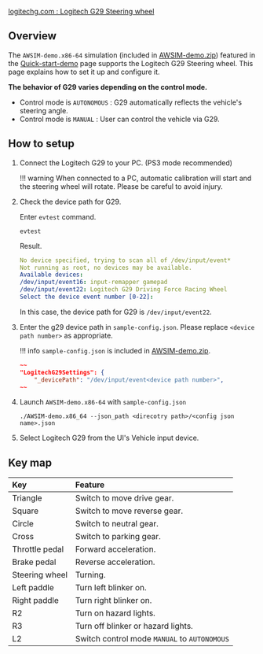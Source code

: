 

<popup-img src="image.png" alt="image"></popup-img> 
[logitechg.com : Logitech G29 Steering wheel](https://www.logitechg.com/en-us/shop/p/driving-force-racing-wheel.941-000110)

## Overview
The `AWSIM-demo.x86-64` simulation (included in [AWSIM-demo.zip](../../../Downloads/index.md)) featured in the [Quick-start-demo](../../QuickStartDemo/index.md) page supports the Logitech G29 Steering wheel. This page explains how to set it up and configure it.

**The behavior of G29 varies depending on the control mode.**

- Control mode is `AUTONOMOUS` :  G29 automatically reflects the vehicle's steering angle.
- Control mode is `MANUAL` : User can control the vehicle via G29.

## How to setup

1. Connect the Logitech G29 to your PC. (PS3 mode recommended)

    !!! warning
        When connected to a PC, automatic calibration will start and the steering wheel will rotate. Please be careful to avoid injury.

1. Check the device path for G29.
    
    Enter `evtest` command.
    ```
    evtest
    ```
    Result.
    ```{.yml .no-copy}
    No device specified, trying to scan all of /dev/input/event*
    Not running as root, no devices may be available.
    Available devices:
    /dev/input/event16:	input-remapper gamepad
    /dev/input/event22:	Logitech G29 Driving Force Racing Wheel
    Select the device event number [0-22]:
    ```

    In this case, the device path for G29 is `/dev/input/event22`.

1. Enter the g29 device path in `sample-config.json`. Please replace `<device path number>` as appropriate.

    !!! info 
        `sample-config.json` is included in [AWSIM-demo.zip](../../../Downloads/index.md).

    ```json
    ~~
    "LogitechG29Settings": {
        "_devicePath": "/dev/input/event<device path number>",
    ~~
    ```

1. Launch `AWSIM-demo.x86-64` with `sample-config.json`
    ```
    ./AWSIM-demo.x86_64 --json_path <direcotry path>/<config json name>.json
    ```
1. Select Logitech G29 from the UI's Vehicle input device.

    <popup-img src="image_1.png" alt="image_1"></popup-img> 


## Key map

|Key|Feature|
|:--|:--|
|Triangle|Switch to move drive gear.|
|Square|Switch to move reverse gear.|
|Circle|Switch to neutral gear.|
|Cross|Switch to parking gear.|
|Throttle pedal|Forward acceleration.|
|Brake pedal|Reverse acceleration.|
|Steering wheel|Turning.|
|Left paddle|Turn left blinker on.|
|Right paddle|Turn right blinker on.|
|R2|Turn on hazard lights.|
|R3|Turn off blinker or hazard lights.|
|L2|Switch control mode `MANUAL` to `AUTONOMOUS`|